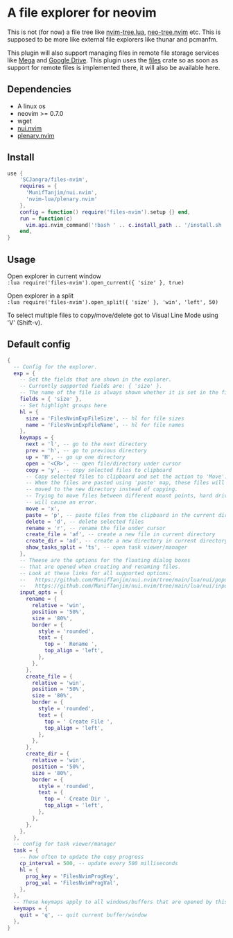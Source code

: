 # A file explorer for neovim

This is not (for now) a file tree like [nvim-tree.lua](https://github.com/kyazdani42/nvim-tree.lua),
[neo-tree.nvim](https://github.com/nvim-neo-tree/neo-tree.nvim) etc. This is supposed to be more like
external file explorers like thunar and pcmanfm.

This plugin will also support managing files in remote file storage services like [Mega](https://mega.io/)
and [Google Drive](https://drive.google.com/). This plugin uses the [files](https://github.com/SCJangra/files) crate
so as soon as support for remote files is implemented there, it will also be available here.

## Dependencies
- A linux os
- neovim >= 0.7.0
- wget
- [nui.nvim](https://github.com/MunifTanjim/nui.nvim)
- [plenary.nvim](https://github.com/nvim-lua/plenary.nvim)

## Install
``` lua
use {
    'SCJangra/files-nvim',
    requires = {
      'MunifTanjim/nui.nvim',
      'nvim-lua/plenary.nvim'
    },
    config = function() require('files-nvim').setup {} end,
    run = function(c)
      vim.api.nvim_command('!bash ' .. c.install_path .. '/install.sh ' .. vim.fn.stdpath 'data')
    end,
}
```

## Usage
Open explorer in current window  
`:lua require('files-nvim').open_current({ 'size' }, true)`

Open explorer in a split  
`:lua require('files-nvim').open_split({ 'size' }, 'win', 'left', 50)`

To select multiple files to copy/move/delete got to Visual Line Mode using 'V' (Shift-v).

## Default config
``` lua
{
  -- Config for the explorer.
  exp = {
    -- Set the fields that are shown in the explorer.
    -- Currently supported fields are: { 'size' }.
    -- The name of the file is always shown whether it is set in the fields or not.
    fields = { 'size' },
    -- Set highlight groups here
    hl = {
      size = 'FilesNvimExpFileSize', -- hl for file sizes
      name = 'FilesNvimExpFileName', -- hl for file names
    },
    keymaps = {
      next = 'l', -- go to the next directory
      prev = 'h', -- go to previous directory
      up = 'H', -- go up one directory
      open = '<CR>', -- open file/directory under cursor
      copy = 'y', -- copy selected files to clipboard
      -- Copy selected files to clipboard and set the action to 'Move'.
      -- When the files are pasted using 'paste' map, these files will be
      -- moved to the new directory instead of copying.
      -- Trying to move files between different mount points, hard drives, partitions etc
      -- will cause an error.
      move = 'x',
      paste = 'p', -- paste files from the clipboard in the current directory
      delete = 'd', -- delete selected files
      rename = 'r', -- rename the file under cursor
      create_file = 'af', -- create a new file in current directory
      create_dir = 'ad', -- create a new directory in current directory
      show_tasks_split = 'ts', -- open task viewer/manager
    },
    -- Theese are the options for the floating dialog boxes
    -- that are opened when creating and renaming files.
    -- Look at these links for all supported options:
    --   https://github.com/MunifTanjim/nui.nvim/tree/main/lua/nui/popup
    --   https://github.com/MunifTanjim/nui.nvim/tree/main/lua/nui/input
    input_opts = {
      rename = {
        relative = 'win',
        position = '50%',
        size = '80%',
        border = {
          style = 'rounded',
          text = {
            top = ' Rename ',
            top_align = 'left',
          },
        },
      },
      create_file = {
        relative = 'win',
        position = '50%',
        size = '80%',
        border = {
          style = 'rounded',
          text = {
            top = ' Create File ',
            top_align = 'left',
          },
        },
      },
      create_dir = {
        relative = 'win',
        position = '50%',
        size = '80%',
        border = {
          style = 'rounded',
          text = {
            top = ' Create Dir ',
            top_align = 'left',
          },
        },
      },
    },
  },
  -- config for task viewer/manager
  task = {
    -- how often to update the copy progress
    cp_interval = 500, -- update every 500 milliseconds
    hl = {
      prog_key = 'FilesNvimProgKey',
      prog_val = 'FilesNvimProgVal',
    },
  },
  -- These keymaps apply to all windows/buffers that are opened by this plugin
  keymaps = {
    quit = 'q', -- quit current buffer/window
  },
}
```

